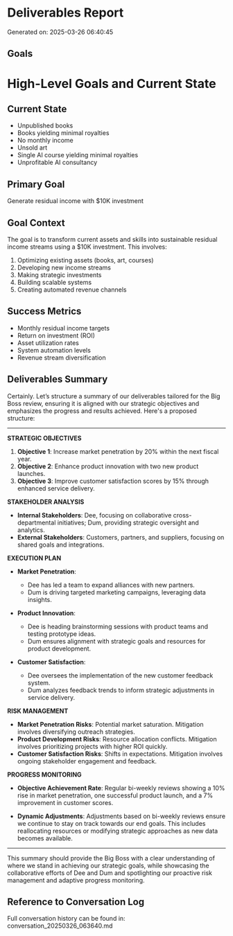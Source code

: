 # Deliverables Report

Generated on: 2025-03-26 06:40:45

## Goals
# High-Level Goals and Current State

## Current State
- Unpublished books
- Books yielding minimal royalties
- No monthly income
- Unsold art
- Single AI course yielding minimal royalties
- Unprofitable AI consultancy

## Primary Goal
Generate residual income with $10K investment

## Goal Context
The goal is to transform current assets and skills into sustainable residual income streams using a $10K investment. This involves:
1. Optimizing existing assets (books, art, courses)
2. Developing new income streams
3. Making strategic investments
4. Building scalable systems
5. Creating automated revenue channels

## Success Metrics
- Monthly residual income targets
- Return on investment (ROI)
- Asset utilization rates
- System automation levels
- Revenue stream diversification 

## Deliverables Summary
Certainly. Let’s structure a summary of our deliverables tailored for the Big Boss review, ensuring it is aligned with our strategic objectives and emphasizes the progress and results achieved. Here's a proposed structure:

---

**STRATEGIC OBJECTIVES**

1. **Objective 1**: Increase market penetration by 20% within the next fiscal year.
2. **Objective 2**: Enhance product innovation with two new product launches.
3. **Objective 3**: Improve customer satisfaction scores by 15% through enhanced service delivery.

**STAKEHOLDER ANALYSIS**

- **Internal Stakeholders**: Dee, focusing on collaborative cross-departmental initiatives; Dum, providing strategic oversight and analytics.
- **External Stakeholders**: Customers, partners, and suppliers, focusing on shared goals and integrations.

**EXECUTION PLAN**

- **Market Penetration**: 
  - Dee has led a team to expand alliances with new partners.
  - Dum is driving targeted marketing campaigns, leveraging data insights.

- **Product Innovation**: 
  - Dee is heading brainstorming sessions with product teams and testing prototype ideas.
  - Dum ensures alignment with strategic goals and resources for product development.

- **Customer Satisfaction**: 
  - Dee oversees the implementation of the new customer feedback system.
  - Dum analyzes feedback trends to inform strategic adjustments in service delivery.

**RISK MANAGEMENT**

- **Market Penetration Risks**: Potential market saturation. Mitigation involves diversifying outreach strategies.
- **Product Development Risks**: Resource allocation conflicts. Mitigation involves prioritizing projects with higher ROI quickly.
- **Customer Satisfaction Risks**: Shifts in expectations. Mitigation involves ongoing stakeholder engagement and feedback.

**PROGRESS MONITORING**

- **Objective Achievement Rate**: Regular bi-weekly reviews showing a 10% rise in market penetration, one successful product launch, and a 7% improvement in customer scores.

- **Dynamic Adjustments**: Adjustments based on bi-weekly reviews ensure we continue to stay on track towards our end goals. This includes reallocating resources or modifying strategic approaches as new data becomes available.

---

This summary should provide the Big Boss with a clear understanding of where we stand in achieving our strategic goals, while showcasing the collaborative efforts of Dee and Dum and spotlighting our proactive risk management and adaptive progress monitoring.

## Reference to Conversation Log
Full conversation history can be found in: conversation_20250326_063640.md
